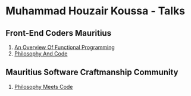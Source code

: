 # Muhammad Houzair Koussa - Talks

## Front-End Coders Mauritius

1. [An Overview Of Functional Programming](./fecm/06-23-an-overview-of-functional-programming)
2. [Philosophy And Code](./fecm/08-23-philosophy-and-code)

## Mauritius Software Craftmanship Community

1. [Philosophy Meets Code](./mscc/devcon/07-23-philosophy-meets-code)
